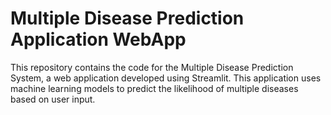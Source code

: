 # Multiple Disease Prediction Application WebApp
This repository contains the code for the Multiple Disease Prediction System, a web application developed using Streamlit. This application uses machine learning models to predict the likelihood of multiple diseases based on user input.
